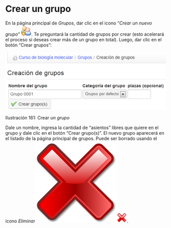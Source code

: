 # Crear un grupo

En la página principal de _Grupos_, dar clic en el icono “_Crear un nuevo grupo”_ ![](../../.gitbook/assets/graphics277%20%284%29.png). Te preguntará la cantidad de grupos por crear \(esto acelerará el proceso si deseas crear más de un grupo en total\). Luego, dar clic en el botón “Crear grupos”:

![](../../.gitbook/assets/images213%20%284%29.png)

Ilustración 161: Crear _un grupo_

Dale un nombre, ingresa la cantidad de “asientos” libres que quiere en el grupo y dale clic en el botón “Crear grupo\(s\)”. El nuevo grupo aparecerá en el listado de la página principal de grupos. Puede ser borrado usando el icono _Eliminar_![](../../.gitbook/assets/graphics278%20%282%29.svg)![](../../.gitbook/assets/graphics278%20%284%29.png).

